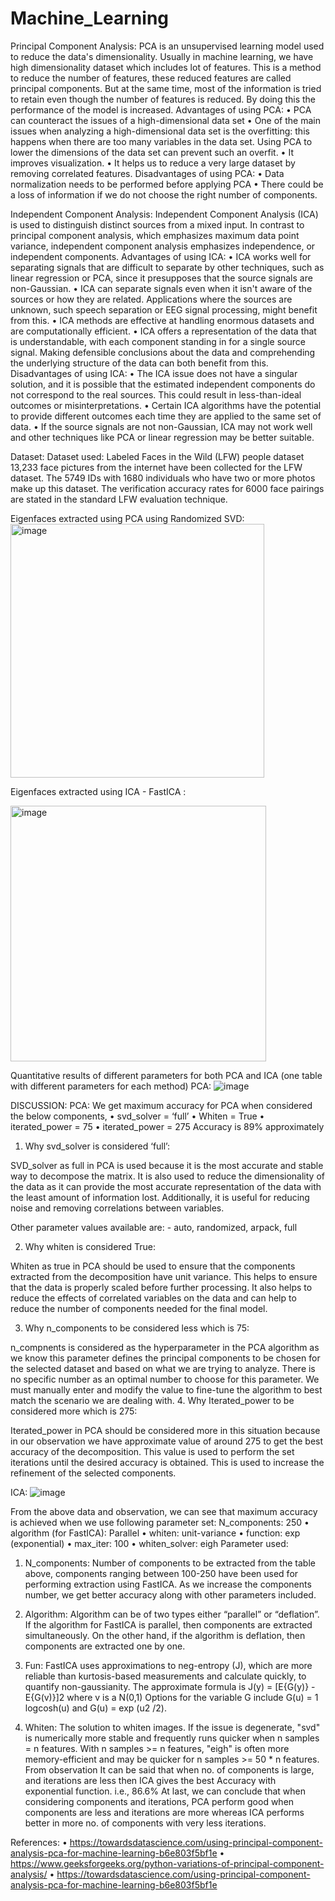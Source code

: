 # Machine_Learning

Principal Component Analysis:
PCA is an unsupervised learning model used to reduce the data's dimensionality. Usually in machine learning, we have high dimensionality dataset which includes lot of features. This is a method to reduce the number of features, these reduced features are called principal components. But at the same time, most of the information is tried to retain even though the number of features is reduced. By doing this the performance of the model is increased.
Advantages of using PCA:
•	PCA can counteract the issues of a high-dimensional data set
•	One of the main issues when analyzing a high-dimensional data set is the overfitting: this happens when there are too many variables in the data set. Using PCA to lower the dimensions of the data set can prevent such an overfit.
•	It improves visualization.
•	It helps us to reduce a very large dataset by removing correlated features.
Disadvantages of using PCA:
•	Data normalization needs to be performed before applying PCA
•	There could be a loss of information if we do not choose the right number of components. 

Independent Component Analysis:
Independent Component Analysis (ICA) is used to distinguish distinct sources from a mixed input. In contrast to principal component analysis, which emphasizes maximum data point variance, independent component analysis emphasizes independence, or independent components.
Advantages of using ICA:
•	ICA works well for separating signals that are difficult to separate by other techniques, such as linear regression or PCA, since it presupposes that the source signals are non-Gaussian. 
•	ICA can separate signals even when it isn't aware of the sources or how they are related. Applications where the sources are unknown, such speech separation or EEG signal processing, might benefit from this. 
•	ICA methods are effective at handling enormous datasets and are computationally efficient. 
•	 ICA offers a representation of the data that is understandable, with each component standing in for a single source signal. Making defensible conclusions about the data and comprehending the underlying structure of the data can both benefit from this.
Disadvantages of using ICA:
•	 The ICA issue does not have a singular solution, and it is possible that the estimated independent components do not correspond to the real sources. This could result in less-than-ideal outcomes or misinterpretations. 
•	Certain ICA algorithms have the potential to provide different outcomes each time they are applied to the same set of data. 
•	If the source signals are not non-Gaussian, ICA may not work well and other techniques like PCA or linear regression may be better suitable.

Dataset:
Dataset used: Labeled Faces in the Wild (LFW) people dataset
13,233 face pictures from the internet have been collected for the LFW dataset. The 5749 IDs with 1680 individuals who have two or more photos make up this dataset. The verification accuracy rates for 6000 face pairings are stated in the standard LFW evaluation technique.

Eigenfaces extracted using PCA using Randomized SVD:
 <img width="406" alt="image" src="https://user-images.githubusercontent.com/89948461/225787475-a13e6aae-b560-40fa-a8a9-2691080b0cab.png">


Eigenfaces extracted using ICA - FastICA :
 

<img width="409" alt="image" src="https://user-images.githubusercontent.com/89948461/225787489-ce4073ea-2e5d-453b-98a1-29b7e32f9787.png">


Quantitative results of different parameters for both PCA and ICA (one table with different parameters for each method)
PCA:
 ![image](https://user-images.githubusercontent.com/89948461/225787498-078a4c42-1df3-47a0-addc-94c545670325.jpeg)


DISCUSSION:
PCA:
We get maximum accuracy for PCA when considered the below components,
•	svd_solver = ‘full’
•	Whiten = True
•	iterated_power = 75
•	iterated_power = 275
Accuracy is 89% approximately
1.	Why svd_solver is considered ‘full’:

SVD_solver as full in PCA is used because it is the most accurate and stable way to decompose the matrix. It is also used to reduce the dimensionality of the data as it can provide the most accurate representation of the data with the least amount of information lost. Additionally, it is useful for reducing noise and removing correlations between variables.

Other parameter values available are: - auto, randomized, arpack, full

2.	Why whiten is considered True:

Whiten as true in PCA should be used to ensure that the components extracted from the decomposition have unit variance. This helps to ensure that the data is properly scaled before further processing. It also helps to reduce the effects of correlated variables on the data and can help to reduce the number of components needed for the final model.

3.	Why n_components to be considered less which is 75:

n_compnents is considered as the hyperparameter in the PCA algorithm as we know this parameter defines the principal components to be chosen for the selected dataset and based on what we are trying to analyze. There is no specific number as an optimal number to choose for this parameter. We must manually enter and modify the value to fine-tune the algorithm to best match the scenario we are dealing with. 
4.	Why Iterated_power to be considered more which is 275:

Iterated_power in PCA should be considered more in this situation because in our observation we have approximate value of around 275 to get the best accuracy of the decomposition. This value is used to perform the set iterations until the desired accuracy is obtained. This is used to increase the refinement of the selected components. 

ICA:
 ![image](https://user-images.githubusercontent.com/89948461/225787517-79260166-d386-42ae-927d-51ab6f12eea1.jpeg)

From the above data and observation, we can see that maximum accuracy is achieved when we use following parameter set:
N_components: 250
•	algorithm (for FastICA): Parallel
•	whiten: unit-variance
•	function: exp (exponential)
•	max_iter: 100
•	whiten_solver: eigh
Parameter used:
1.	N_components: Number of components to be extracted from the table above, components ranging between 100-250 have been used for performing extraction using FastICA. As we increase the components number, we get better accuracy along with other parameters included.
2.	Algorithm: Algorithm can be of two types either “parallel” or “deflation”. If the algorithm for FastICA is parallel, then components are extracted simultaneously. On the other hand, if the algorithm is deflation, then components are extracted one by one.
3.	Fun: FastICA uses approximations to neg-entropy (J), which are more reliable than kurtosis-based measurements and calculate quickly, to quantify non-gaussianity. The approximate formula is
 J(y) = [E{G(y)} - E{G(v)}]2  where v is a N(0,1) 
Options for the variable G include G(u) = 1 logcosh(u) and G(u) = exp (u2 /2).

4.	Whiten: The solution to whiten images. 
 	If the issue is degenerate, "svd" is numerically more stable and frequently runs quicker when n 	samples = n features. 
With n samples >= n features, "eigh" is often more memory-efficient and may be quicker for n 	samples >= 50 * n features. 
From observation It can be said that when no. of components is large, and iterations are less then ICA gives the best Accuracy with exponential function. i.e., 86.6% 
At last, we can conclude that when considering components and iterations, PCA perform good when components are less and iterations are more whereas ICA performs better in more no. of components with very less iterations.

References:
•	https://towardsdatascience.com/using-principal-component-analysis-pca-for-machine-learning-b6e803f5bf1e
•	https://www.geeksforgeeks.org/python-variations-of-principal-component-analysis/
•	https://towardsdatascience.com/using-principal-component-analysis-pca-for-machine-learning-b6e803f5bf1e
